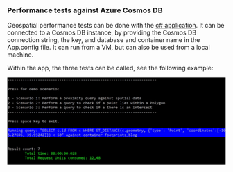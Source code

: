 ### Performance tests against Azure Cosmos DB

Geospatial performance tests can be done with the [c# application](https://github.com/delange/cosmosdb-spatial-query-app.git). It can be connected to a Cosmos DB instance, by providing the Cosmos DB connection string, the key, and database and container name in the App.config file. It can run from a VM, but can also be used from a local machine. 

Within the app, the three tests can be called, see the following example:

<img src="./img/performance_app.jpg" width=1000px />
